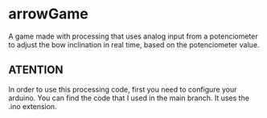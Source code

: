 # arrowGame
A game made with processing that uses analog input from a potenciometer to adjust the bow inclination in real time, based on the potenciometer value.

## ATENTION
In order to use this processing code, first you need to configure your arduino.
You can find the code that I used in the main branch.
It uses the .ino extension.

